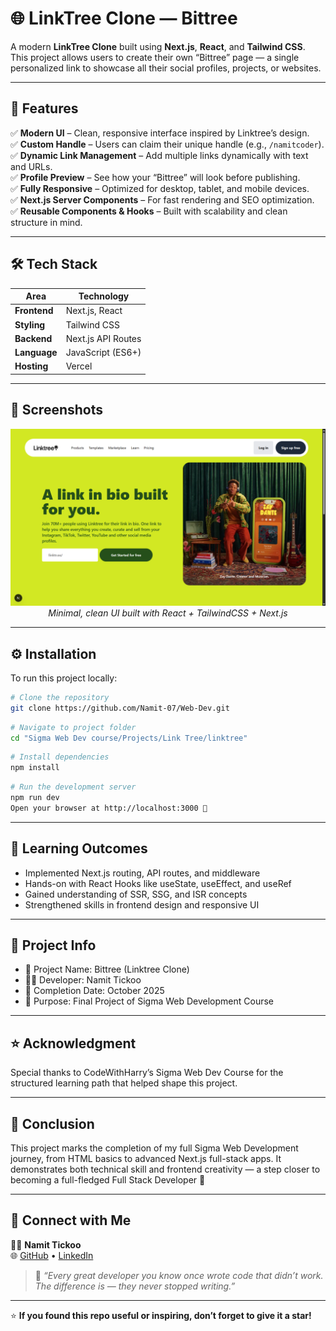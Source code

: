 # 🌐 LinkTree Clone — Bittree  

A modern **LinkTree Clone** built using **Next.js**, **React**, and **Tailwind CSS**.  
This project allows users to create their own “Bittree” page — a single personalized link to showcase all their social profiles, projects, or websites.

---

## 🚀 Features  

✅ **Modern UI** – Clean, responsive interface inspired by Linktree’s design.  
✅ **Custom Handle** – Users can claim their unique handle (e.g., `/namitcoder`).  
✅ **Dynamic Link Management** – Add multiple links dynamically with text and URLs.  
✅ **Profile Preview** – See how your “Bittree” will look before publishing.  
✅ **Fully Responsive** – Optimized for desktop, tablet, and mobile devices.  
✅ **Next.js Server Components** – For fast rendering and SEO optimization.  
✅ **Reusable Components & Hooks** – Built with scalability and clean structure in mind.

---

## 🛠️ Tech Stack  

| Area | Technology |
|------|-------------|
| **Frontend** | Next.js, React |
| **Styling** | Tailwind CSS |
| **Backend** | Next.js API Routes |
| **Language** | JavaScript (ES6+) |
| **Hosting** | Vercel |

---

## 📸 Screenshots  

<p align="center"> <img src="https://github.com/Namit-07/Web-Dev/blob/main/Sigma%20Web%20Dev%20course/Projects/Link%20Tree/linktree/public/Screenshot%202025-10-24%20122848.png" width="600px" alt="ToDo List Screenshot"/> <br/> <i>Minimal, clean UI built with React + TailwindCSS + Next.js</i> </p>

---

## ⚙️ Installation  

To run this project locally:  

```bash
# Clone the repository
git clone https://github.com/Namit-07/Web-Dev.git
```

```bash
# Navigate to project folder
cd "Sigma Web Dev course/Projects/Link Tree/linktree"
```

```bash
# Install dependencies
npm install
```

```bash
# Run the development server
npm run dev
Open your browser at http://localhost:3000 🚀
```

---

## 🧠 Learning Outcomes
- Implemented Next.js routing, API routes, and middleware
- Hands-on with React Hooks like useState, useEffect, and useRef
- Gained understanding of SSR, SSG, and ISR concepts
- Strengthened skills in frontend design and responsive UI

---

## 📅 Project Info
- 📘 Project Name: Bittree (Linktree Clone)
- 🧑‍💻 Developer: Namit Tickoo
- 📆 Completion Date: October 2025
- 🎯 Purpose: Final Project of Sigma Web Development Course

---

## ⭐ Acknowledgment
Special thanks to CodeWithHarry’s Sigma Web Dev Course for the structured learning path that helped shape this project.

---

## 🏁 Conclusion
This project marks the completion of my full Sigma Web Development journey, from HTML basics to advanced Next.js full-stack apps.
It demonstrates both technical skill and frontend creativity — a step closer to becoming a full-fledged Full Stack Developer 🚀

---

## 🤝 Connect with Me  

👨‍💻 **Namit Tickoo**  
🌐 [GitHub](https://github.com/Namit-07) • [LinkedIn](https://linkedin.com/in/namit-tickoo-69b2a9367)  

> 💬 *“Every great developer you know once wrote code that didn’t work. The difference is — they never stopped writing.”*  

---

⭐ **If you found this repo useful or inspiring, don’t forget to give it a star!**  

